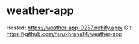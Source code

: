 # weather-app
Hosted: https://weather-app-9257.netlify.app/ 
Git: https://github.com/farukhrana14/weather-app
